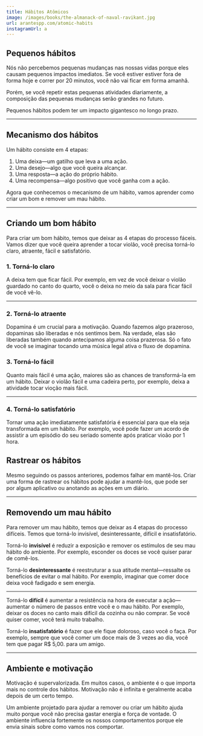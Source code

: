 ```yaml
---
title: Hábitos Atômicos
image: /images/books/the-almanack-of-naval-ravikant.jpg
url: arantespp.com/atomic-habits
instagramUrl: a
---
```


## Pequenos hábitos

Nós não percebemos pequenas mudanças nas nossas vidas porque eles causam pequenos impactos imediatos. Se você estiver estiver fora de forma hoje e correr por 20 minutos, você não vai ficar em forma amanhã.

Porém, se você repetir estas pequenas atividades diariamente, a composição das pequenas mudanças serão grandes no futuro.

Pequenos hábitos podem ter um impacto gigantesco no longo prazo.

---

## Mecanismo dos hábitos

Um hábito consiste em 4 etapas:

1. Uma deixa—um gatilho que leva a uma ação.
1. Uma desejo—algo que você queira alcançar.
1. Uma resposta—a ação do próprio hábito.
1. Uma recompensa—algo positivo que você ganha com a ação.

Agora que conhecemos o mecanismo de um hábito, vamos aprender como criar um bom e remover um mau hábito.

---

## Criando um bom hábito

Para criar um bom hábito, temos que deixar as 4 etapas do processo fáceis. Vamos dizer que você queira aprender a tocar violão, você precisa torná-lo claro, atraente, fácil e satisfatório.

### 1. Torná-lo claro

A deixa tem que ficar fácil. Por exemplo, em vez de você deixar o violão guardado no canto do quarto, você o deixa no meio da sala para ficar fácil de você vê-lo.

---

### 2. Torná-lo atraente

Dopamina é um crucial para a motivação. Quando fazemos algo prazeroso, dopaminas são liberadas e nós sentimos bem. Na verdade, elas são liberadas também quando antecipamos alguma coisa prazerosa. Só o fato de você se imaginar tocando uma música legal ativa o fluxo de dopamina.

### 3. Torná-lo fácil

Quanto mais fácil é uma ação, maiores são as chances de transformá-la em um hábito. Deixar o violão fácil e uma cadeira perto, por exemplo, deixa a atividade tocar vioção mais fácil.

---

### 4. Torná-lo satisfatório

Tornar uma ação imediatamente satisfatória é essencial para que ela seja transformada em um hábito. Por exemplo, você pode fazer um acordo de assistir a um episódio do seu seriado somente após praticar vioão por 1 hora.

## Rastrear os hábitos

Mesmo seguindo os passos anteriores, podemos falhar em mantê-los. Criar uma forma de rastrear os hábitos pode ajudar a mantê-los, que pode ser por algum aplicativo ou anotando as ações em um diário.

---

## Removendo um mau hábito

Para remover um mau hábito, temos que deixar as 4 etapas do processo difíceis. Temos que torná-lo invisível, desinteressante, difícil e insatisfatório.

Torná-lo **invisível** é reduzir a exposição e remover os estímulos de seu mau hábito do ambiente. Por exemplo, esconder os doces se você quiser parar de comê-los.

Torná-lo **desinteressante** é reestruturar a sua atitude mental—ressalte os benefícios de evitar o mal hábito. Por exemplo, imaginar que comer doce deixa você fadigado e sem energia.

---

Torná-lo **difícil** é aumentar a resistência na hora de executar a ação—aumentar o número de passos entre você e o mau hábito. Por exemplo, deixar os doces no canto mais difícil da cozinha ou não comprar. Se você quiser comer, você terá muito trabalho.

Torná-lo **insatisfatório** é fazer que ele fique doloroso, caso você o faça. Por exemplo, sempre que você comer um doce mais de 3 vezes ao dia, você tem que pagar R$ 5,00. para um amigo.

---

## Ambiente e motivação

Motivação é supervalorizada. Em muitos casos, o ambiente é o que importa mais no controle dos hábitos. Motivação não é infinita e geralmente acaba depois de um certo tempo.

Um ambiente projetado para ajudar a remover ou criar um hábito ajuda muito porque você não precisa gastar energia e força de vontade. O ambiente influencia fortemente os nossos comportamentos porque ele envia sinais sobre como vamos nos comportar.
